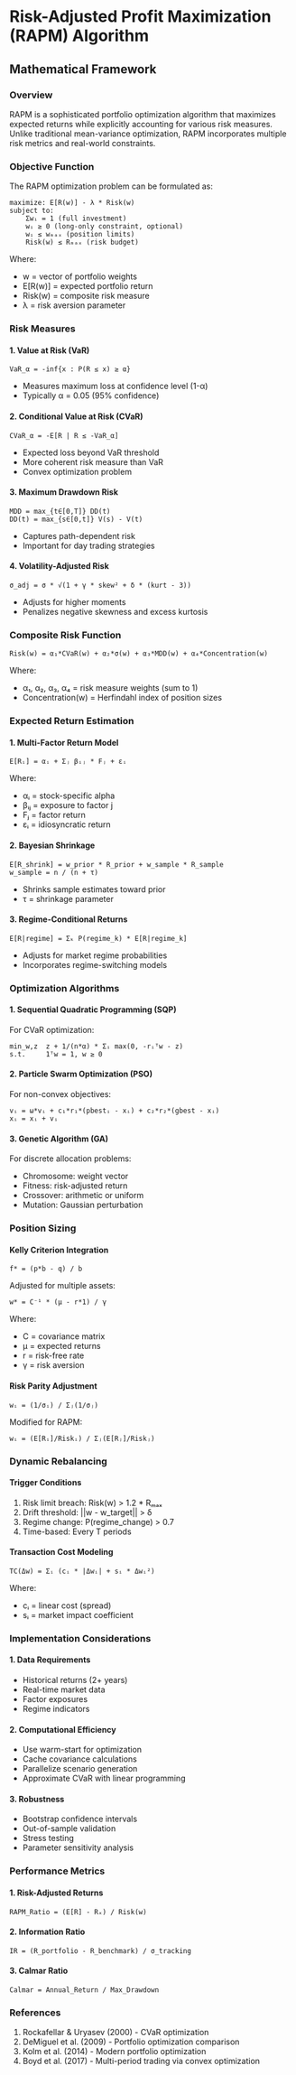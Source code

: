 # Risk-Adjusted Profit Maximization (RAPM) Algorithm

## Mathematical Framework

### Overview
RAPM is a sophisticated portfolio optimization algorithm that maximizes expected returns while explicitly accounting for various risk measures. Unlike traditional mean-variance optimization, RAPM incorporates multiple risk metrics and real-world constraints.

### Objective Function
The RAPM optimization problem can be formulated as:

```
maximize: E[R(w)] - λ * Risk(w)
subject to:
    Σwᵢ = 1 (full investment)
    wᵢ ≥ 0 (long-only constraint, optional)
    wᵢ ≤ wₘₐₓ (position limits)
    Risk(w) ≤ Rₘₐₓ (risk budget)
```

Where:
- w = vector of portfolio weights
- E[R(w)] = expected portfolio return
- Risk(w) = composite risk measure
- λ = risk aversion parameter

### Risk Measures

#### 1. Value at Risk (VaR)
```
VaR_α = -inf{x : P(R ≤ x) ≥ α}
```
- Measures maximum loss at confidence level (1-α)
- Typically α = 0.05 (95% confidence)

#### 2. Conditional Value at Risk (CVaR)
```
CVaR_α = -E[R | R ≤ -VaR_α]
```
- Expected loss beyond VaR threshold
- More coherent risk measure than VaR
- Convex optimization problem

#### 3. Maximum Drawdown Risk
```
MDD = max_{t∈[0,T]} DD(t)
DD(t) = max_{s∈[0,t]} V(s) - V(t)
```
- Captures path-dependent risk
- Important for day trading strategies

#### 4. Volatility-Adjusted Risk
```
σ_adj = σ * √(1 + γ * skew² + δ * (kurt - 3))
```
- Adjusts for higher moments
- Penalizes negative skewness and excess kurtosis

### Composite Risk Function
```
Risk(w) = α₁*CVaR(w) + α₂*σ(w) + α₃*MDD(w) + α₄*Concentration(w)
```

Where:
- α₁, α₂, α₃, α₄ = risk measure weights (sum to 1)
- Concentration(w) = Herfindahl index of position sizes

### Expected Return Estimation

#### 1. Multi-Factor Return Model
```
E[Rᵢ] = αᵢ + Σⱼ βᵢⱼ * Fⱼ + εᵢ
```
Where:
- αᵢ = stock-specific alpha
- βᵢⱼ = exposure to factor j
- Fⱼ = factor return
- εᵢ = idiosyncratic return

#### 2. Bayesian Shrinkage
```
E[R_shrink] = w_prior * R_prior + w_sample * R_sample
w_sample = n / (n + τ)
```
- Shrinks sample estimates toward prior
- τ = shrinkage parameter

#### 3. Regime-Conditional Returns
```
E[R|regime] = Σₖ P(regime_k) * E[R|regime_k]
```
- Adjusts for market regime probabilities
- Incorporates regime-switching models

### Optimization Algorithms

#### 1. Sequential Quadratic Programming (SQP)
For CVaR optimization:
```
min_w,z  z + 1/(n*α) * Σᵢ max(0, -rᵢᵀw - z)
s.t.     1ᵀw = 1, w ≥ 0
```

#### 2. Particle Swarm Optimization (PSO)
For non-convex objectives:
```
vᵢ = ω*vᵢ + c₁*r₁*(pbestᵢ - xᵢ) + c₂*r₂*(gbest - xᵢ)
xᵢ = xᵢ + vᵢ
```

#### 3. Genetic Algorithm (GA)
For discrete allocation problems:
- Chromosome: weight vector
- Fitness: risk-adjusted return
- Crossover: arithmetic or uniform
- Mutation: Gaussian perturbation

### Position Sizing

#### Kelly Criterion Integration
```
f* = (p*b - q) / b
```
Adjusted for multiple assets:
```
w* = C⁻¹ * (μ - r*1) / γ
```
Where:
- C = covariance matrix
- μ = expected returns
- r = risk-free rate
- γ = risk aversion

#### Risk Parity Adjustment
```
wᵢ = (1/σᵢ) / Σⱼ(1/σⱼ)
```
Modified for RAPM:
```
wᵢ = (E[Rᵢ]/Riskᵢ) / Σⱼ(E[Rⱼ]/Riskⱼ)
```

### Dynamic Rebalancing

#### Trigger Conditions
1. Risk limit breach: Risk(w) > 1.2 * Rₘₐₓ
2. Drift threshold: ||w - w_target|| > δ
3. Regime change: P(regime_change) > 0.7
4. Time-based: Every T periods

#### Transaction Cost Modeling
```
TC(Δw) = Σᵢ (cᵢ * |Δwᵢ| + sᵢ * Δwᵢ²)
```
Where:
- cᵢ = linear cost (spread)
- sᵢ = market impact coefficient

### Implementation Considerations

#### 1. Data Requirements
- Historical returns (2+ years)
- Real-time market data
- Factor exposures
- Regime indicators

#### 2. Computational Efficiency
- Use warm-start for optimization
- Cache covariance calculations
- Parallelize scenario generation
- Approximate CVaR with linear programming

#### 3. Robustness
- Bootstrap confidence intervals
- Out-of-sample validation
- Stress testing
- Parameter sensitivity analysis

### Performance Metrics

#### 1. Risk-Adjusted Returns
```
RAPM_Ratio = (E[R] - Rₓ) / Risk(w)
```

#### 2. Information Ratio
```
IR = (R_portfolio - R_benchmark) / σ_tracking
```

#### 3. Calmar Ratio
```
Calmar = Annual_Return / Max_Drawdown
```

### References
1. Rockafellar & Uryasev (2000) - CVaR optimization
2. DeMiguel et al. (2009) - Portfolio optimization comparison
3. Kolm et al. (2014) - Modern portfolio optimization
4. Boyd et al. (2017) - Multi-period trading via convex optimization